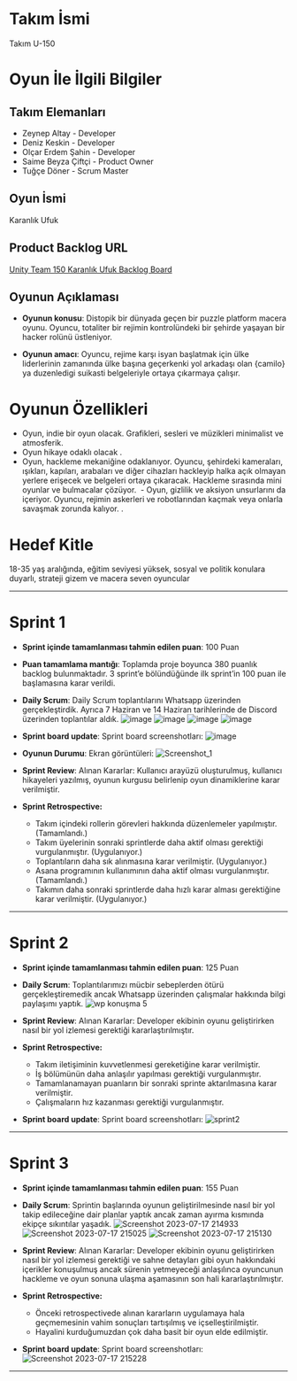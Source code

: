 
# **Takım İsmi**

Takım U-150

# Oyun İle İlgili Bilgiler

## Takım Elemanları
- Zeynep Altay - Developer  
- Deniz Keskin - Developer  
- Olçar Erdem Şahin - Developer  
- Saime Beyza Çiftçi - Product Owner  
- Tuğçe Döner - Scrum Master  


## Oyun İsmi

Karanlık Ufuk

## Product Backlog URL

[Unity Team 150 Karanlık Ufuk Backlog Board](https://app.asana.com/0/1204825645161485/board)

## Oyunun Açıklaması

- **Oyunun konusu**: Distopik bir dünyada geçen bir puzzle platform macera oyunu. Oyuncu, totaliter bir rejimin kontrolündeki bir şehirde yaşayan bir hacker rolünü üstleniyor.

- **Oyunun amacı**: Oyuncu, rejime karşı isyan başlatmak için ülke liderlerinin zamanında ülke başına geçerkenki yol arkadaşı olan {camilo} ya duzenledigi suikasti belgeleriyle ortaya çıkarmaya çalışır.

# Oyunun Özellikleri
- Oyun, indie bir oyun olacak. Grafikleri, sesleri ve müzikleri minimalist ve atmosferik.
- Oyun hikaye odaklı olacak .
- Oyun, hackleme mekaniğine odaklanıyor. Oyuncu, şehirdeki kameraları, ışıkları, kapıları, arabaları ve diğer cihazları hackleyip halka açık olmayan yerlere erişecek ve belgeleri ortaya çıkaracak.  Hackleme sırasında mini oyunlar ve bulmacalar çözüyor.
 - Oyun, gizlilik ve aksiyon unsurlarını da içeriyor. Oyuncu, rejimin askerleri ve robotlarından kaçmak veya onlarla savaşmak zorunda kalıyor. .

# Hedef Kitle
18-35 yaş aralığında, eğitim seviyesi yüksek, sosyal ve politik konulara duyarlı, strateji gizem ve macera seven oyuncular


---

# Sprint 1

- **Sprint içinde tamamlanması tahmin edilen puan**: 100 Puan


- **Puan tamamlama mantığı**: Toplamda proje boyunca 380 puanlık backlog bulunmaktadır. 3 sprint’e bölündüğünde ilk sprint’in 100 puan ile başlamasına karar verildi. 


- **Daily Scrum**: Daily Scrum toplantılarını Whatsapp üzerinden gerçekleştirdik. Ayrıca 7 Haziran ve 14 Haziran tarihlerinde de Discord üzerinden toplantılar aldık.
![image](https://github.com/olcarerdemsahin/U-150/assets/107191006/ca9b22b4-0ed3-4f37-82b2-f0d891728242)
![image](https://github.com/olcarerdemsahin/U-150/assets/107191006/e1895812-2331-4a20-baf8-928e91b5b1f6)
![image](https://github.com/olcarerdemsahin/U-150/assets/107191006/8ba3fd28-4561-4ebe-abde-6a8ff9b0483e)
![image](https://github.com/olcarerdemsahin/U-150/assets/107191006/e124a080-eb51-48b6-90cb-e29c40d76535)


- **Sprint board update**: Sprint board screenshotları: 
![image](https://github.com/olcarerdemsahin/U-150/assets/107191006/75ce1840-a0a6-4511-9852-257a8fb7e0ef)


- **Oyunun Durumu**: Ekran görüntüleri:
![Screenshot_1](https://github.com/olcarerdemsahin/U-150/assets/107191006/98ea8c1a-c794-46a3-80a9-47e5dc8c027c)


- **Sprint Review**: 
Alınan Kararlar: Kullanıcı arayüzü oluşturulmuş, kullanıcı hikayeleri yazılmış, oyunun kurgusu belirlenip oyun dinamiklerine karar verilmiştir. 

- **Sprint Retrospective:**
  -	Takım içindeki rollerin görevleri hakkında düzenlemeler yapılmıştır.  (Tamamlandı.)
  -	Takım üyelerinin sonraki sprintlerde daha aktif olması gerektiği vurgulanmıştır. (Uygulanıyor.)
  -	Toplantıların daha sık alınmasına karar verilmiştir. (Uygulanıyor.)
  -	Asana programının kullanımının daha aktif olması vurgulanmıştır. (Tamamlandı.)
  -	Takımın daha sonraki sprintlerde daha hızlı karar alması gerektiğine karar verilmiştir. (Uygulanıyor.)

---
# Sprint 2

- **Sprint içinde tamamlanması tahmin edilen puan**: 125 Puan

- **Daily Scrum**: Toplantılarımızı mücbir sebeplerden ötürü gerçekleştiremedik ancak Whatsapp üzerinden çalışmalar hakkında bilgi paylaşımı yaptık.
 ![wp konuşma 5](https://github.com/olcarerdemsahin/U-150/assets/78545523/32af22d7-092c-4725-b199-d06d800981e6)


- **Sprint Review**:
  Alınan Kararlar: Developer ekibinin oyunu geliştirirken nasıl bir yol izlemesi gerektiği kararlaştırılmıştır.

- **Sprint Retrospective:**
    - Takım iletişiminin kuvvetlenmesi gereketiğine karar verilmiştir.
    - İş bölümünün daha anlaşılır yapılması gerektiği vurgulanmıştır.
    - Tamamlanamayan puanların bir sonraki sprinte aktarılmasına karar verilmiştir.
    - Çalışmaların hız kazanması gerektiği vurgulanmıştır.

- **Sprint board update**: Sprint board screenshotları:
![sprint2](https://github.com/olcarerdemsahin/U-150/assets/78545523/fe3b4dc6-fe7d-4f97-9e89-f9b037963ffb)

---

# Sprint 3

- **Sprint içinde tamamlanması tahmin edilen puan**: 155 Puan

- **Daily Scrum**: Sprintin başlarında oyunun geliştirilmesinde nasıl bir yol takip edileceğine dair planlar yaptık ancak zaman ayırma kısmında ekipçe sıkıntılar yaşadık.
  ![Screenshot 2023-07-17 214933](https://github.com/olcarerdemsahin/U-150/assets/78545523/76ea8772-da32-444b-bcdf-12ac2a62c88b)
  ![Screenshot 2023-07-17 215025](https://github.com/olcarerdemsahin/U-150/assets/78545523/992399d8-977c-468c-ae4a-de03e193697d)
  ![Screenshot 2023-07-17 215130](https://github.com/olcarerdemsahin/U-150/assets/78545523/4c6fca4d-b80e-48b1-959c-2f7345b933a6)



- **Sprint Review**:
  Alınan Kararlar: Developer ekibinin oyunu geliştirirken nasıl bir yol izlemesi gerektiği ve sahne detayları gibi oyun hakkındaki içerikler konuşulmuş ancak sürenin yetmeyeceği anlaşılınca oyuncunun hackleme ve oyun sonuna ulaşma aşamasının son hali kararlaştırılmıştır.

- **Sprint Retrospective:**
    - Önceki retrospectivede alınan kararların uygulamaya hala geçmemesinin vahim sonuçları tartışılmış ve içselleştirilmiştir.
    - Hayalini kurduğumuzdan çok daha basit bir oyun elde edilmiştir.

- **Sprint board update**: Sprint board screenshotları:
![Screenshot 2023-07-17 215228](https://github.com/olcarerdemsahin/U-150/assets/78545523/5695dbf9-d628-4424-889c-e441a75005eb)


---
